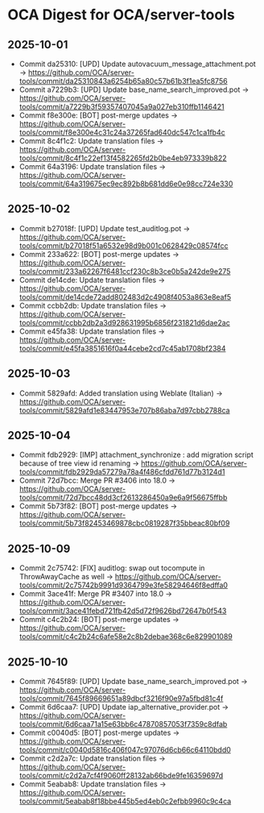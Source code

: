 # OCA Digest for OCA/server-tools

## 2025-10-01

- Commit da25310: [UPD] Update autovacuum_message_attachment.pot → https://github.com/OCA/server-tools/commit/da25310843a6254b65a80c57b61b3f1ea5fc8756
- Commit a7229b3: [UPD] Update base_name_search_improved.pot → https://github.com/OCA/server-tools/commit/a7229b3f59357407045a9a027eb310ffb1146421
- Commit f8e300e: [BOT] post-merge updates → https://github.com/OCA/server-tools/commit/f8e300e4c31c24a37265fad640dc547c1ca1fb4c
- Commit 8c4f1c2: Update translation files → https://github.com/OCA/server-tools/commit/8c4f1c22ef13f4582265fd2b0be4eb973339b822
- Commit 64a3196: Update translation files → https://github.com/OCA/server-tools/commit/64a319675ec9ec892b8b681dd6e0e98cc724e330

## 2025-10-02

- Commit b27018f: [UPD] Update test_auditlog.pot → https://github.com/OCA/server-tools/commit/b27018f51a6532e98d9b001c0628429c08574fcc
- Commit 233a622: [BOT] post-merge updates → https://github.com/OCA/server-tools/commit/233a62267f6481ccf230c8b3ce0b5a242de9e275
- Commit de14cde: Update translation files → https://github.com/OCA/server-tools/commit/de14cde72add802483d2c4908f4053a863e8eaf5
- Commit ccbb2db: Update translation files → https://github.com/OCA/server-tools/commit/ccbb2db2a3d928631995b6856f231821d6dae2ac
- Commit e45fa38: Update translation files → https://github.com/OCA/server-tools/commit/e45fa3851616f0a44cebe2cd7c45ab1708bf2384

## 2025-10-03

- Commit 5829afd: Added translation using Weblate (Italian) → https://github.com/OCA/server-tools/commit/5829afd1e83447953e707b86aba7d97cbb2788ca

## 2025-10-04

- Commit fdb2929: [IMP] attachment_synchronize : add migration script because of tree view id renaming → https://github.com/OCA/server-tools/commit/fdb2929da57279a78a4f486cfdd761d77b3124d1
- Commit 72d7bcc: Merge PR #3406 into 18.0 → https://github.com/OCA/server-tools/commit/72d7bcc48dd3cf2613286450a9e6a9f56675ffbb
- Commit 5b73f82: [BOT] post-merge updates → https://github.com/OCA/server-tools/commit/5b73f82453469878cbc0819287f35bbeac80bf09

## 2025-10-09

- Commit 2c75742: [FIX] auditlog: swap out tocompute in ThrowAwayCache as well → https://github.com/OCA/server-tools/commit/2c75742b9991d9364799e3fe58294646f8edffa0
- Commit 3ace41f: Merge PR #3407 into 18.0 → https://github.com/OCA/server-tools/commit/3ace41febd721fb42d5d72f9626bd72647b0f543
- Commit c4c2b24: [BOT] post-merge updates → https://github.com/OCA/server-tools/commit/c4c2b24c6afe58e2c8b2debae368c6e829901089

## 2025-10-10

- Commit 7645f89: [UPD] Update base_name_search_improved.pot → https://github.com/OCA/server-tools/commit/7645f89669651a89dbcf3216f90e97a5fbd81c4f
- Commit 6d6caa7: [UPD] Update iap_alternative_provider.pot → https://github.com/OCA/server-tools/commit/6d6caa71a15e63bb6c47870857053f7359c8dfab
- Commit c0040d5: [BOT] post-merge updates → https://github.com/OCA/server-tools/commit/c0040d5816c406f047c97076d6cb66c64110bdd0
- Commit c2d2a7c: Update translation files → https://github.com/OCA/server-tools/commit/c2d2a7cf4f9060ff28132ab66bde9fe16359697d
- Commit 5eabab8: Update translation files → https://github.com/OCA/server-tools/commit/5eabab8f18bbe445b5ed4eb0c2efbb9960c9c4ca

